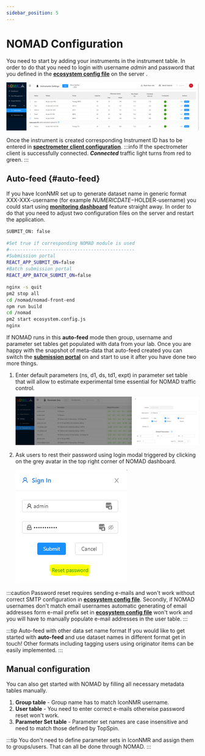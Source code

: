 ```yaml
---
sidebar_position: 5
---
```


# NOMAD Configuration

You need to start by adding your instruments in the instrument table. In order to do that you need to login with username _admin_ and password that you defined in the **[ecosystem config file](./server-installation/#config-files)** on the server .

![Instruments Table](./assets/Instruments-table.png)

Once the instrument is created corresponding Instrument ID has to be entered in **[spectrometer client configuration](./client-installation/#config)**.
:::info
If the spectrometer client is successfully connected. **_Connected_** traffic light turns from red to green.
:::

## Auto-feed {#auto-feed}

If you have IconNMR set up to generate dataset name in generic format XXX-XXX-username (for example $NUMERICDATE-$HOLDER-username) you could start using **[monitoring dashboard](../features/monitoring)** feature straight away. In order to do that you need to adjust two configuration files on the server and restart the application.

```bash title=/nomad/ecosystem.config.js
SUBMIT_ON: false
```

```bash title=/nomad/nomad-front-end/config/production.env
#Set true if corresponding NOMAD module is used
#----------------------------------------------
#Submission portal
REACT_APP_SUBMIT_ON=false
#Batch submission portal
REACT_APP_BATCH_SUBMIT_ON=false
```

```bash
nginx -s quit
pm2 stop all
cd /nomad/nomad-front-end
npm run build
cd /nomad
pm2 start ecosystem.config.js
nginx
```

If NOMAD runs in this **auto-feed** mode then group, username and parameter set tables get populated with data from your lab. Once you are happy with the snapshot of meta-data that auto-feed created you can switch the **[submission portal](../features/submit)** on and start to use it after you have done two more things.

1. Enter default parameters (ns, d1, ds, td1, expt) in parameter set table that will allow to estimate experimental time essential for NOMAD traffic control.

   ![Parameter Sets Table](./assets/ParamSets.png)

2. Ask users to rest their password using login modal triggered by clicking on the grey avatar in the top right corner of NOMAD dashboard.

   ![Reset Password](./assets/SignInReset.png)

:::caution
Password reset requires sending e-mails and won't work without correct SMTP configuration in **[ecosystem config file](./server-installation/#config-files)**.
Secondly, if NOMAD usernames don't match email usernames automatic generating of email addresses form e-mail prefix set in **[ecosystem config file](./server-installation/#config-files)** won't work and you will have to manually populate e-mail addresses in the user table.
:::

:::tip Auto-feed with other data set name format
If you would like to get started with **auto-feed** and use dataset names in different format get in touch! Other formats including tagging users using originator items can be easily implemented.
:::

## Manual configuration

You can also get started with NOMAD by filling all necessary metadata tables manually.

1. **Group table** - Group name has to match IconNMR username.
2. **User table** - You need to enter correct e-mails otherwise password reset won't work.
3. **Parameter Set table** - Parameter set names are case insensitive and need to match those defined by TopSpin.

:::tip
You don't need to define parameter sets in IconNMR and assign them to groups/users. That can all be done through NOMAD.
:::
